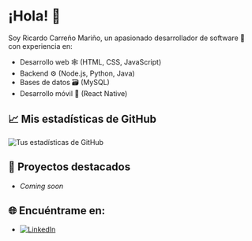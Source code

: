# ¡Hola! 👋

Soy Ricardo Carreño Mariño, un apasionado desarrollador de software 🚀 con experiencia en:

- Desarrollo web 🕸️ (HTML, CSS, JavaScript)
- Backend ⚙️ (Node.js, Python, Java)
- Bases de datos 🗃️ (MySQL)
- Desarrollo móvil 📱 (React Native)

## 📈 Mis estadísticas de GitHub
![Tus estadísticas de GitHub](https://github-readme-stats.vercel.app/api?username=RIKICARRE&show_icons=true&theme=radical)

## 🌟 Proyectos destacados
- _Coming soon_

## 🌐 Encuéntrame en:
- [![LinkedIn](https://img.shields.io/badge/LinkedIn-0A66C2?style=flat&logo=linkedin&logoColor=white)](https://www.linkedin.com/in/ricardo-carreño-939b78338)
